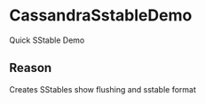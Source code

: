# CassandraSstableDemo
Quick SStable Demo

## Reason
Creates SStables show flushing and sstable format
